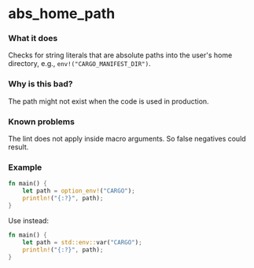# abs_home_path

### What it does
Checks for string literals that are absolute paths into the user's home directory, e.g.,
`env!("CARGO_MANIFEST_DIR")`.

### Why is this bad?
The path might not exist when the code is used in production.

### Known problems
The lint does not apply inside macro arguments. So false negatives could result.

### Example
```rust
fn main() {
    let path = option_env!("CARGO");
    println!("{:?}", path);
}
```
Use instead:
```rust
fn main() {
    let path = std::env::var("CARGO");
    println!("{:?}", path);
}
```
